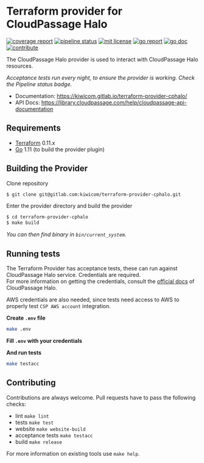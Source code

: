 # Terraform provider for CloudPassage Halo

[![coverage report](https://gitlab.com/kiwicom/terraform-provider-cphalo/badges/master/pipeline.svg)](https://gitlab.com/kiwicom/terraform-provider-cphalo/pipelines)
[![pipeline status](https://gitlab.com/kiwicom/terraform-provider-cphalo/badges/master/coverage.svg)](https://gitlab.com/kiwicom/terraform-provider-cphalo/commits/master)
[![mit license](https://img.shields.io/badge/license-MIT-green.svg)](https://gitlab.com/kiwicom/terraform-provider-cphalo/blob/master/LICENSE)
[![go report](https://goreportcard.com/badge/gitlab.com/kiwicom/terraform-provider-cphalo)](https://goreportcard.com/report/gitlab.com/kiwicom/terraform-provider-cphalo)
[![go doc](https://godoc.org/gitlab.com/kiwicom/terraform-provider-cphalo?status.svg)](https://godoc.org/gitlab.com/kiwicom/terraform-provider-cphalo)
[![contribute](https://img.shields.io/badge/contributions-welcome-brightgreen.svg)](https://gitlab.com/kiwicom/terraform-provider-cphalo/forks/new)

The CloudPassage Halo provider is used to interact with CloudPassage Halo resources.

*Acceptance tests run every night, to ensure the provider is working. Check the Pipeline status badge.*

- Documentation: https://kiwicom.gitlab.io/terraform-provider-cphalo/
- API Docs: https://library.cloudpassage.com/help/cloudpassage-api-documentation

## Requirements

- [Terraform](https://www.terraform.io/downloads.html) 0.11.x
- [Go](https://golang.org/doc/install) 1.11 (to build the provider plugin)

## Building the Provider

Clone repository

```sh
$ git clone git@gitlab.com:kiwicom/terraform-provider-cphalo.git
```

Enter the provider directory and build the provider

```sh
$ cd terraform-provider-cphalo
$ make build
```

*You can then find binary in `bin/current_system`.*

## Running tests

The Terraform Provider has acceptance tests, these can run against CloudPassage Halo service. Credentials are required.  
For more information on getting the credentials, consult the [official docs](https://library.cloudpassage.com/help/) of CloudPassage Halo.

AWS credentials are also needed, since tests need access to AWS to properly test `CSP AWS account` integration.

**Create `.env` file**

```bash
make .env
```

**Fill `.env` with your credentials**

**And run tests**

```bash
make testacc
```

## Contributing

Contributions are always welcome. Pull requests have to pass the following checks:

- lint `make lint`
- tests `make test`
- website `make website-build`
- acceptance tests `make testacc`
- build `make release`

For more information on existing tools use `make help`.
